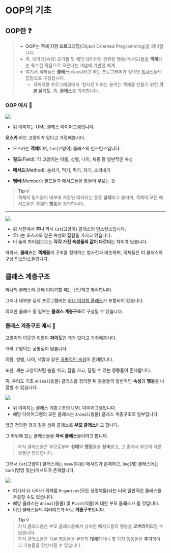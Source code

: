 # OOP의 기초

## OOP란 ❓

> - **OOP**는 **객체 지향 프로그래밍**(Object Oriented Programming)을 의미합니다.
> - 즉, 데이터(속성) 조각들 및 해당 데이터와 관련된 행동(메서드)들을 **객체**라는 특수한 묶음으로 모은다는 개념에 기반한 체계
> - 여기서 객체들은 **클래스**(class)라고 하는 프로그래머가 정의한 <u>청사진</u>들의 집합으로 구성됩니다.
>   - 객체지향 프로그래밍에서 '청사진'이라는 용어는 객체를 만들기 위한 **기본 설계도**. 즉, **클래스**를 의미합니다.

### OOP 예시 👀

![](https://velog.velcdn.com/images/yongvelopeer/post/ce43d973-ab40-426c-93ea-ae40f598ba9d/image.png)

- 위 이미지는 UML 클래스 다이어그램입니다.

**오스카** 라는 고양이가 있다고 가정해봅시다.

- 오스카는 **객체**이며, `Cat`(고양이) 클래스의 인스턴스입니다.

- **필드**(Field): 각 고양이는 이름, 성별, 나이, 체중 등 일반적인 속성

- **메서드**(Method): 숨쉬기, 먹기, 뛰기, 자기, 소리내기

- **멤버**(Member): 필드들과 메서드들을 통들어 부르는 것

> **Tip 💡** </br>
> 객체의 필드들의 내부에 저장된 데이터는 종종 **상태**라고 불리며, 객체의 모든 메서드들은 객체의 **행동**을 정의합니다.

---

![](https://velog.velcdn.com/images/yongvelopeer/post/e7e3363f-0964-4b62-96d5-d26dbfd1af65/image.png)

- 위 사진에서 **루나** 역시 `Cat`(고양이) 클래스의 인스턴스입니다.
- 루나는 오스카와 같은 속성의 집합을 가지고 있습니다.
- 이 둘의 차이점으로는 **각각 가진 속성들의 값이 다르다**는 차이가 있습니다.

따라서, **클래스**는 **객체들**의 구조를 정의하는 청사진과 비슷하며, 객체들은 이 클래스의 구상 인스턴스들입니다.

## 클래스 계층구조

하나의 클래스에 관해 이야기할 때는 간단하고 명확합니다.

그러나 대부분 실제 프로그램에는 <u>하나 이상의 클래스</u>가 포함되어 있습니다.

이러한 클래스 중 일부는 **클래스 계층구조**로 구성될 수 있습니다.

### 클래스 계층구조 예시 👀

고양이의 이웃인 이름이 **파이도**인 개가 있다고 가정해봅시다.

개와 고양이는 공통점이 많습니다.

이름, 성별, 나이, 색깔과 같은 <u>공통적인 속성</u>이 존재합니다.

또한, 개는 고양이처럼 숨을 쉬고, 잠을 자고, 달릴 수 있는 행동들이 존재합니다.

즉, 우리도 기초 `Animal`(동물) 클래스를 정의한 뒤 동물들의 일반적인 **속성**과 **행동**을 나열할 수 있습니다.

![](https://velog.velcdn.com/images/yongvelopeer/post/bd963d1a-86e2-4ad9-a33f-e3c2a03b19a6/image.png)

- 위 이미지는 클래스 계층구조의 UML 다이어그램입니다.
- 해당 다이어그램의 모든 클래스는 `Animal`(동물) 클래스 계층구조의 일부입니다.

방금 정의한 것과 같은 상위 클래스를 **부모 클래스**라고 합니다.

그 하위에 있는 클래스들을 **자식 클래스**들이라고 합니다.

> 자식 클래스들은 부모로부터 **상태**와 **행동**들을 **상속**받고, 그 중에서 부모와 다른 것들만 정의합니다.

그래서 `Cat`(고양이) 클래스에는 `meow`(야옹) 메서드가 존재하고, `Dog`(개) 클래스에는 `bark`(멍멍 짖는)메서드가 존재합니다.

![](https://velog.velcdn.com/images/yongvelopeer/post/a7c231ab-041d-4261-ad9e-4cd5925896a3/image.png)

- 여기서 더 나아가 위처럼 `Organisms`(모든 생명체들)라는 더욱 일반적인 클래스를 추출할 수도 있습니다.
- 해당 클래스는 `Animal`(동물) 및 `Plant`(식물)에 대한 부모 클래스가 될 것입니다.
- 이런 클래스들의 피라미드가 바로 **계층구조**입니다.

> **Tip 💡** </br>
> 자식 클래스들은 부모 클래스들에서 상속한 메서드들의 행동을 **오버라이드**할 수 있습니다. </br>
> 자식 클래스들은 기본 행동들을 완전히 **대체**하거나 몇 가지 행동들을 **추가**하여 그 기능들을 향상시킬 수 있습니다.
